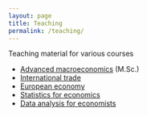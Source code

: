 ```yaml
---
layout: page
title: Teaching
permalink: /teaching/
---
```


Teaching material for various courses

* [Advanced macroeconomics](https://github.com/CommonEconomist/teaching/tree/master/advanced-macro) (M.Sc.)
* [International trade](https://github.com/CommonEconomist/teaching/tree/master/international-trade)
* [European economy](https://github.com/CommonEconomist/teaching/tree/master/european-economy)
* [Statistics for economics](https://github.com/CommonEconomist/teaching/tree/master/statistics-economics)
* [Data analysis for economists](https://github.com/CommonEconomist/teaching/tree/master/data-analysis)
